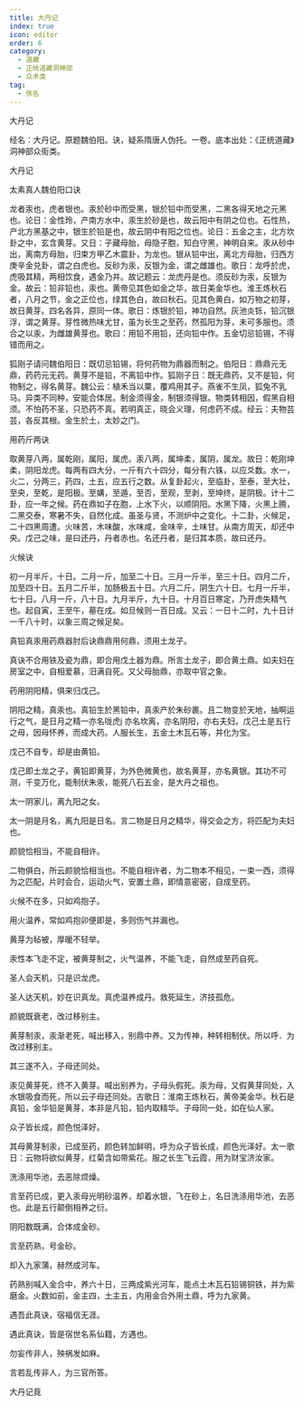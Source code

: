 ```yaml
---
title: 大丹记
index: true
icon: editor
order: 6
category:
  - 道藏
  - 正统道藏洞神部
  - 众术类
tag:
  - 佚名
---
```


大丹记  

经名：大丹记。原题魏伯阳。诀，疑系隋唐人伪托。一卷。底本出处：《正统道藏》洞神部众街类。  

大丹记  

太素真人魏伯阳口诀  

龙者汞也，虎者银也。汞於砂中而受黑，银於铅中而受黑，二黑各得天地之元黑也。论日：金性玲，产南方水中，汞生於砂是也，故云阳中有阴之位也。石性热，产北方黑基之中，银生於铅是也，故云阴中有阳之位也。论日：五金之主，北方坎卦之中，玄含黄芽。又日：子藏母胎，母隐子胞，知白守黑，神明自来。汞从砂中出，离南方母胎，归束方甲乙木震卦，为龙也。银从铅中出，离北方母胎，归西方庚辛金兑卦，谓之白虎也。反砂为汞，反银为金，谓之雌雄也。歌日：龙呼於虎，虎吸其精，两相饮食，遇金乃并。故记题云：龙虎丹是也。须反砂为汞，反银为金。故云：铅非铅也，汞也。黄帝见其色如金之华，故日美金华也。淮王炼秋石者，八月之节，金之正位也，绿其色白，故曰秋石。见其色黄白，如万物之初芽，故日黄芽。四名各异，原同一体。歌日：炼银於铅，神功自然。灰池炎铄，铅沉银浮，谓之黄芽。芽性微热味尤甘，虽为长生之至药，然孤阳为芽，未可多服也。须合之以汞，为雌雄黄芽也。歌曰：用铅不用铅，还向铅中作。五金切忌铅锡，不得错而用之。  

狐刚子请问魏伯阳日：既切忌铅锡，将何药物为鼎器而制之。伯阳日：鼎鼎元无鼎，药药元无药。黄芽不是铅，不离铅中作。狐刚子日：既无鼎药，又不是铅，何物制之，得名黄芽。魏公云：植禾当以粟，覆鸡用其子。燕雀不生凤，狐兔不乳马。异类不同种，安能合体居。制金须得金，制银须得银。物类转相因，假黑自相须。不怕药不圣，只恐药不真。若明真正，晓会义理，何虑药不成。经云：夫物芸芸，各反其根。金生於土，太妙之门。  

用药斤两诀  

取黄芽八两，属乾刚，属阳，属虎。汞八两，属坤柔，属阴，属龙。故日：乾刚坤柔，阴阳龙虎。每两有四大分，一斤有六十四分，每分有六铢，以应爻数。水一，火二，分两三，药四，土五，应五行之数。从复卦起火，至临卦，至泰，至大壮，至央，至乾，是阳极。至媾，至遁，至否，至观，至剥，至坤终，是阴极。计十二卦，应一年之候。药在鼎如子在胞，上水下火，以顺阴阳。水黑下降，火黑上腾，二黑交泰，寒暑不失，自然化成。虽圣与贤，不测炉中之变化。十二卦，火候足，二十四黑周遭。火味苦，木味酸，水味咸，金味辛，土味甘。从南方周天，却还中央。戊己之味，是曰还丹，丹者赤也。名还丹者，是归其本质，故曰还丹。  

火候诀  

初一月半斤，十日。二月一斤，加至二十日。三月一斤半，至三十日。四月二斤，加至四十日。五月二斤半，加肠极五十日。六月二斤，阴生六十日。七月一斤半，七十日。八月一斤，八十日。九月半斤，九十日。十月百日寒定，乃开虑失精气也。起自寅，王至午，墓在戌。如旦候则一百日成。又云：一日十二时，九十日计一千八十时，以象三周之候足矣。  

真铅真汞用药鼎器肘后诀鼎鼎用何鼎，须用土龙子。  

真诀不合用铁及瓷为鼎，即合用戊土器为鼎。所言土龙子，即合黄土鼎。如夫妇在房室之中，自相爱慕，汨满自死。又父母胎鼎，亦取中官之象。  

药用阴阳精，俱来归戊己。  

阴阳之精，真汞也。真铅生於黑铅中，真汞产於朱砂裹。且二物变於天地，抽啊运行之气，是日月之精一亦名咙虎j 亦名坎离，亦名阴阳，亦右夫妇。戊己土是五行之母，因母怀养，而成大药。人服长生，五金土木瓦石等，并化为宝。  

戊己不自专，却是由黄铅。  

戊己即土龙之子，黄铅即黄芽，为外色微黄也，故名黄芽，亦名黄银。其功不可测，千变万化，能制伏朱汞，能死八石五金，是大丹之祖也。  

太一阴家儿，离九阳之女。  

太一阴是月名，离九阳是日名。言二物是日月之精华，得交会之方，将匹配为夫妇也。  

颜貌恰相当，不能自相许。  

二物俱白，所云颜貌恰相当也。不能自相许者，为二物本不相见，一束一西，须得为之匹配，片时会合，运动火气，安置土鼎，即情意密密，自成至药。  

火候不在多，只如鸡抱子。  

用火温养，常如鸡抱卯便即是，多则伤气并漏也。  

黄芽为毡被，厚暖不轻举。  

汞性本飞走不定，被黄芽制之，火气温养，不能飞走，自然成至药自死。  

圣人会天机，只是识龙虎。  

圣人达天机，妙在识真龙。真虎温养成丹。救死延生，济技孤危。  

颜貌既衰老，改过移别主。  

黄芽制汞，汞渐老死，喊出移入，别鼎中养。又为传神，种转相制伏。所以呼．为改过移别主。  

其三遂不入，子母还同处。  

汞见黄芽死，终不入黄芽。喊出别养为，子母头假死。汞为母，又假黄芽同处，入水银吸食而死，所以云子母还同处。古歌日：淮南王炼秋石，黄帝美金华。秋石是真铅，金华铅是黄芽，本非是凡铅，铅内取精华。子母同一处，如在仙人家。  

众子皆长成，颜色悦泽好。  

其母黄芽制汞，已成至药，颜色转加鲜明，呼为众子皆长成，颜色光泽好。太一歌日：云物将欲似黄芽，红菊含如带紫花。服之长生飞云霞，用为财宝济汝家。  

洗涤用华池，去恶除烦燥。  

言至药已成，更入汞母光明砂温养，却着水银，飞在砂上，名日洗涤用华池，去恶也。此是五行颠倒相养之衍。  

阴阳数既满，合体成金砂。  

言至药熟，号金砂。  

却入九家蒲，赫然成河车。  

药熟别喊入金合中，养六十日，三两成紫光河车，能点土木瓦石铅锡铜铁，并为紫磨金。火数如前，金主四，土主五，内用金合外用土鼎，呼为九家黄。  

遇吾此真诀，宿福信无涯。  

遇此真诀，皆是宿世名系仙籍，方遇也。  

勿妄传非人，殃祸发如麻。  

言若乱传非人，为三官所答。  

大丹记竟  
